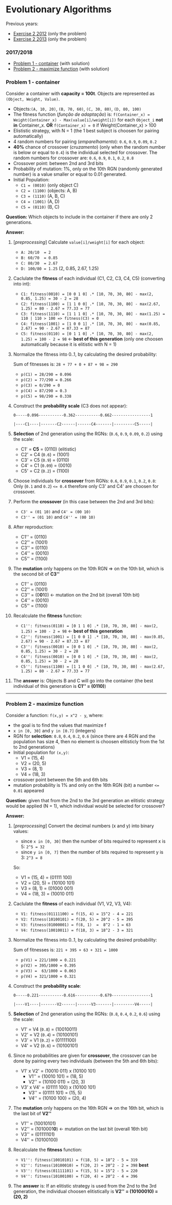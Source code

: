 # Evolutionary Algorithms

Previous years: 
* [Exercise 2 2012](https://github.com/msramalho/feup-iart-summary/blob/master/minitestes/2012_mt1.pdf) (only the problem)
* [Exercise 2 2013](https://github.com/msramalho/feup-iart-summary/blob/master/minitestes/2013_mt1.pdf) (only the problem)

### 2017/2018
 * [Problem 1 - container](#problem-1---container) (with solution)
 * [Problem 2 - maximize function](#problem-2---maximize-function) (with solution)
 
 
### Problem 1 - container
Consider a container with **capacity = 100t**. Objects are represented as `(Object, Weight, Value)`.

* Objects:`(A, 10, 20)`, `(B, 70, 60)`, `(C, 30, 80)`, `(D, 80, 100)`
* The fitness function (_função de adaptação_) is: `f(Container_x) = Weight(Container_x) - Max(value[i]/weight[i])` for each `Object_i` **not in** Container_x. **OR** `f(Container_x) = 0` if Weight(Container_x) > 100
* Elististic strategy, with N = 1 (the 1 best subject is choosen for pairing automatically)
* 4 random numbers for pairing (_emparelhamento_): `0.6`, `0.9`, `0.09`, `0.2`
* **40%** chance of crossover (_cruzamento_) (only when the random number is below or equal to `0.4`) is the individual selected for crossover. The random numbers for crossover are: `0.6`, `0.9`, `0.1`, `0.2`, `0.8`
* Crossover point: between 2nd and 3rd bits
* Probability of mutation: 1%, only on the 10th RGN (randomly generated number) is a value smaller or equal to 0.01 generated.
* Initial Population: 
   * `C1 = (0010)` (only object C)
   * `C2 = (1100)` (objects: A, B)
   * `C3 = (1110)` (A, B, C)
   * `C4 = (1001)` (A, D)
   * `C5 = (0110)` (B, C)
   
**Question:** Which objects to include in the container if there are only 2 generations.

**Answer:**

1. [_preprocessing_] Calculate `value[i]/weight[i]` for each object:
   * `A: 20/10  = 2`
   * `B: 60/70  = 0.85`
   * `C: 80/30  = 2.67`
   * `D: 100/80 = 1.25`
   (2, 0.85, 2.67, 1.25)
   
1. Caclulate the **fitness** of each individual (C1, C2, C3, C4, C5) (converting into int):
   * `C1: fitness(0010) = [0 0 1 0] .* [10, 70, 30, 80] - max(2, 0.85, 1.25) = 30 - 2 = 28`
   * `C2: fitness(1100) = [1 1 0 0] .* [10, 70, 30, 80] - max(2.67, 1.25) = 80 - 2.67 = 77.33 = 77`
   * `C3: fitness(1110) = [1 1 1 0] .* [10, 70, 30, 80] - max(1.25) = 110 | 110 > 100 => fitness(C3) = 0`
   * `C4: fitness(1001) = [1 0 0 1] .* [10, 70, 30, 80] - max(0.85, 2.67) = 90 - 2.67 = 87.33 = 87`
   * `C5: fitness(0110) = [0 1 1 0] .* [10, 70, 30, 80] - max(2, 1.25) = 100 - 2 = 98` <- **best of this generation** (only one choosen automatically because it is elitistic with N = 1)
   
1. Normalize the fitness into 0..1, by calculating the desired probability:

   Sum of fitnesses is: `28 + 77 + 0 + 87 + 98 = 290`
   * `p(C1) = 28/290 = 0.096`
   * `p(C2) = 77/290 = 0.266`
   * `p(C3) = 0/290 = 0`
   * `p(C4) = 87/290 = 0.3`
   * `p(C5) = 98/290 = 0.338`
   
1. Construct the **probability scale** (C3 does not appear):

    `0-----0.096-----------0.362-----------0.662-----------------1`

    `|----C1----|-------C2------|------C4-------|---------C5-----|`

1. **Selection** of 2nd generation using the RGNs: (`0.6`, `0.9`, `0.09`, `0.2`) using the scale:
   * C1' = **C5** = (0110) (elitistic)
   * C2' = C4 (`0.6`) = (1001)
   * C3' = C5 (`0.9`) = (0110)
   * C4' = C1 (`0.09`) = (0010)
   * C5' = C2 (`0.2`) = (1100)

1. Choose individuals for **crossover** from RGNs: `0.6`, `0.9`, `0.1`, `0.2`, `0.8`:
   Only (`0.1` and `0.2`) `<= 0.4` therefore only C3' and C4' are choosen for crossover.

1. Perform the **crossover** (in this case between the 2nd and 3rd bits):
    * `C3' = (01 10)` and `C4' = (00 10)`
    * `C3'' = (01 10)` and `C4'' = (00 10)`

1. After reproduction: 
   * C1'' = (0110)
   * C2'' = (1001)
   * C3'' = (0110)
   * C4'' = (0010)
   * C5'' = (1100)

1. The **mutation** only happens on the 10th RGN => on the 10th bit, which is the second bit of **C3''**
   * C1'' = (0110)
   * C2'' = (1001)
   * C3'' = (0**0**10) <- mutation on the 2nd bit (overall 10th bit)
   * C4'' = (0010)
   * C5'' = (1100)
   
1. Recalculate the **fitness** function:
   * `C1'': fitness(0110) = [0 1 1 0] .* [10, 70, 30, 80] - max(2, 1.25) = 100 - 2 = 98` <- **best of this generation**
   * `C2'': fitness(1001) = [1 0 0 1] .* [10, 70, 30, 80] - max(0.85, 2.67) = 90 - 2.67 = 87.33 = 87`
   * `C3'': fitness(0010) = [0 0 1 0] .* [10, 70, 30, 80] - max(2, 0.85, 1.25) = 30 - 2 = 28`
   * `C4'': fitness(0010) = [0 0 1 0] .* [10, 70, 30, 80] - max(2, 0.85, 1.25) = 30 - 2 = 28`
   * `C5'': fitness(1100) = [1 1 0 0] .* [10, 70, 30, 80] - max(2.67, 1.25) = 80 - 2.67 = 77.33 = 77`
   
1. The **answer** is: Objects B and C will go into the container (the best individual of this generation is **C1'' = (0110)**)

---

### Problem 2 - maximize function
Consider a function: `f(x,y) = x^2 - y`, where:
* the goal is to find the values that maximize f
* `x in [0, 30]` and `y in [0.7]` (integers)
* RGN for **selection**: `0.8`, `0.4`, `0.2`, `0.6` (since there are 4 RGN and the population has size 4, then no element is choosen elitisticly from the 1st to 2nd generations)
* Initial population for `(x,y)`: 
   * V1 = (15, 4)
   * V2 = (20, 5)
   * V3 = (8, 1)
   * V4 = (18, 3)
* crossover point between the 5th and 6th bits
* mutation probability is 1% and only on the 16th RGN (bit) a number `<= 0.01` appeared

**Question:** given that from the 2nd to the 3rd generation an elitistic strategy would be applied (N = 1), which individual would be selected for crossover?

**Answer:**

1. [_preprocessing_] Convert the decimal numbers (x and y) into binary values:
    * since `x in [0, 30]` then the number of bits required to represent x is 5: `2^5 = 32`
    * since `y in [0, 7]` then the number of bits required to represent y is 3: `2^3 = 8`
    
    So: 
      * V1 = (15, 4) = (01111 100)
      * V2 = (20, 5) = (10100 101)
      * V3 = (8, 1)  = (01000 001)
      * V4 = (18, 3) = (10010 011)
    
1. Caclulate the **fitness** of each individual (V1, V2, V3, V4):
   * `V1: fitness(01111100) = f(15, 4) = 15^2 - 4 = 221`
   * `V2: fitness(10100101) = f(20, 5) = 20^2 - 5 = 395`
   * `V3: fitness(01000001) = f(8, 1)  =  8^2 - 1 = 63`
   * `V4: fitness(10010011) = f(18, 3) = 18^2 - 3 = 321`
   
1. Normalize the fitness into 0..1, by calculating the desired probability:

   Sum of fitnesses is: `221 + 395 + 63 + 321 = 1000`
   * `p(V1) = 221/1000 = 0.221`
   * `p(V2) = 395/1000 = 0.395`
   * `p(V3) =  63/1000 = 0.063`
   * `p(V4) = 321/1000 = 0.321`
   
1. Construct the **probability scale**:

    `0-----0.221-----------0.616-----------0.679-----------------1`

    `|----V1----|-------V2------|------V3-------|---------V4-----|`

1. **Selection** of 2nd generation using the RGNs: (`0.8`, `0.4`, `0.2`, `0.6`) using the scale:
   * V1' = V4 (`0.8`) = (10010011)
   * V2' = V2 (`0.4`) = (10100101)
   * V3' = V1 (`0.2`) = (01111100)
   * V4' = V2 (`0.6`) = (10100101)

1. Since no probabilities are given for **crossover**, the crossover can be done by pairing every two individuals (between the 5th and 6th bits):
    * V1' x V2' = (10010 011) x (10100 101)
        * V1'' = (10010 101) = (18, 5)
        * V2'' = (10100 011) = (20, 3)
    * V3' x V4' = (01111 100) x (10100 101)
        * V3'' = (01111 101) = (15, 5)
        * V4'' = (10100 100) = (20, 4)

1. The **mutation** only happens on the 16th RGN => on the 16th bit, which is the last bit of **V2''**
   * V1'' = (10010101)
   * V2'' = (1010001**0**) <- mutation on the last bit (overall 16th bit)
   * V3'' = (01111101)
   * V4'' = (10100100)

1. Recalculate the **fitness** function:
   * `V1'': fitness(10010101) = f(18, 5) = 18^2 - 5 = 319`
   * `V2'': fitness(10100010) = f(20, 2) = 20^2 - 2 = 398` **best**
   * `V3'': fitness(01111101) = f(15, 5) = 15^2 - 5 = 220`
   * `V4'': fitness(10100100) = f(20, 4) = 20^2 - 4 = 396`
   
1. The **answer** is: If an elitistic strategy is used from the 2nd to the 3rd generation, the individual choosen elitistically is **V2'' = (10100010) = (20, 2)**

